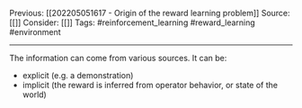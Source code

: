 Previous: [[202205051617 - Origin of the reward learning problem]]
Source: [[]]
Consider: [[]]
Tags: #reinforcement_learning #reward_learning #environment
______________

The information can come from various sources. It can be:
- explicit (e.g. a demonstration) 
- implicit (the reward is inferred from operator behavior, or state of the world)